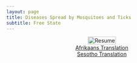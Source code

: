 ```yaml
---
layout: page
title: Diseases Spread by Mosquitoes and Ticks
subtitle: Free State
---
```


<div style="display: flex; justify-content: center; width: 100%; max-width: 1200px; margin: 0 auto;">
    <a href="{{ site.baseurl }}/assets/img/comms/Dz_moz_ticks_FS_english.pdf" download>
        <img src="{{ site.baseurl }}/assets/img/comms/Dz_moz_ticks_FS.png" alt="Resume" style="width: 100%; max-width: 1000px; height: auto;">
    </a>
</div>

<div style="display: flex; justify-content: center;">
<a href="{{ site.baseurl }}/assets/img/Dz_moz_ticks_FS_afrikaans.pdf" class="actionbtn" download>
      Afrikaans Translation
    </a>
</div>

<div style="display: flex; justify-content: center;">
<a href="{{ site.baseurl }}/assets/img/Dz_moz_ticks_FS_sesotho.pdf" class="actionbtn" download>
      Sesotho Translation
    </a>
</div>
